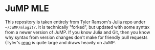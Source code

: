 # JuMP MLE
This repository is taken entirely from 
Tyler Ransom's [Julia repo](https://github.com/tyleransom/Julia/tree/master/JuMP/mlogit) 
under `~/JuMP/mlogit/`.
It is technically "forked", 
but updated with some syntax from a newer version of JuMP.
If you know Julia and Git, 
then you know why syntax from version changes don't make for friendly pull requests
(Tyler's [repo](https://github.com/tyleransom/Julia/) 
is quite large and draws heavily on JuMP.
